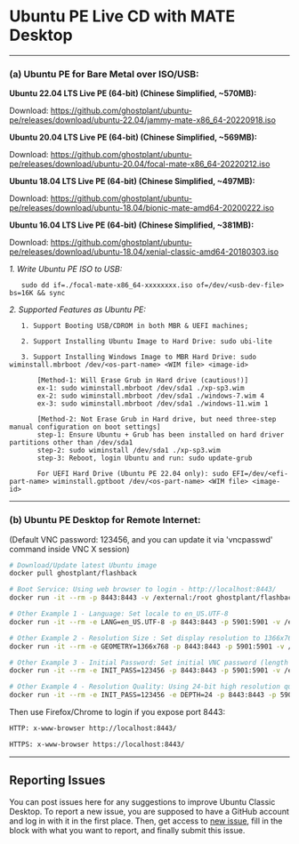 # Ubuntu PE Live CD with MATE Desktop

------------------------------------------

### (a) Ubuntu PE for Bare Metal over ISO/USB:

**Ubuntu 22.04 LTS Live PE (64-bit) (Chinese Simplified, ~570MB):**

Download: https://github.com/ghostplant/ubuntu-pe/releases/download/ubuntu-22.04/jammy-mate-x86_64-20220918.iso

**Ubuntu 20.04 LTS Live PE (64-bit) (Chinese Simplified, ~569MB):**

Download: https://github.com/ghostplant/ubuntu-pe/releases/download/ubuntu-20.04/focal-mate-x86_64-20220212.iso

**Ubuntu 18.04 LTS Live PE (64-bit) (Chinese Simplified, ~497MB):**

Download: https://github.com/ghostplant/ubuntu-pe/releases/download/ubuntu-18.04/bionic-mate-amd64-20200222.iso

**Ubuntu 16.04 LTS Live PE (64-bit) (Chinese Simplified, ~381MB):**

Download: https://github.com/ghostplant/ubuntu-pe/releases/download/ubuntu-18.04/xenial-classic-amd64-20180303.iso

   *1. Write Ubuntu PE ISO to USB:*

       sudo dd if=./focal-mate-x86_64-xxxxxxxx.iso of=/dev/<usb-dev-file> bs=16K && sync

   *2. Supported Features as Ubuntu PE:*
   
       1. Support Booting USB/CDROM in both MBR & UEFI machines;

       2. Support Installing Ubuntu Image to Hard Drive: sudo ubi-lite

       3. Support Installing Windows Image to MBR Hard Drive: sudo wiminstall.mbrboot /dev/<os-part-name> <WIM file> <image-id>

           [Method-1: Will Erase Grub in Hard drive (cautious!)]
           ex-1: sudo wiminstall.mbrboot /dev/sda1 ./xp-sp3.wim
           ex-2: sudo wiminstall.mbrboot /dev/sda1 ./windows-7.wim 4
           ex-3: sudo wiminstall.mbrboot /dev/sda1 ./windows-11.wim 1

           [Method-2: Not Erase Grub in Hard drive, but need three-step manual configuration on boot settings]
           step-1: Ensure Ubuntu + Grub has been installed on hard driver partitions other than /dev/sda1
           step-2: sudo wiminstall /dev/sda1 ./xp-sp3.wim
           step-3: Reboot, login Ubuntu and run: sudo update-grub
           
           For UEFI Hard Drive (Ubuntu PE 22.04 only): sudo EFI=/dev/<efi-part-name> wiminstall.gptboot /dev/<os-part-name> <WIM file> <image-id>

------------------------------------------


### (b) Ubuntu PE Desktop for Remote Internet:
(Default VNC password: 123456, and you can update it via 'vncpasswd' command inside VNC X session)

```sh
# Download/Update latest Ubuntu image
docker pull ghostplant/flashback

# Boot Service: Using web browser to login - http://localhost:8443/
docker run -it --rm -p 8443:8443 -v /external:/root ghostplant/flashback

# Other Example 1 - Language: Set locale to en_US.UTF-8
docker run -it --rm -e LANG=en_US.UTF-8 -p 8443:8443 -p 5901:5901 -v /external:/root ghostplant/flashback

# Other Example 2 - Resolution Size : Set display resolution to 1366x768
docker run -it --rm -e GEOMETRY=1366x768 -p 8443:8443 -p 5901:5901 -v /external:/root ghostplant/flashback

# Other Example 3 - Initial Password: Set initial VNC password (length of password must be between 6 to 8).
docker run -it --rm -e INIT_PASS=123456 -p 8443:8443 -p 5901:5901 -v /external:/root ghostplant/flashback

# Other Example 4 - Resolution Quality: Using 24-bit high resolution quality (Only recommended in high-bandwidth network)
docker run -it --rm -e INIT_PASS=123456 -e DEPTH=24 -p 8443:8443 -p 5901:5901 -v /external:/root ghostplant/flashback
```

Then use Firefox/Chrome to login if you expose port 8443:

```sh
HTTP: x-www-browser http://localhost:8443/

HTTPS: x-www-browser https://localhost:8443/
```

------------------------------------------

## Reporting Issues

You can post issues here for any suggestions to improve Ubuntu Classic Desktop. To report a new issue, you are supposed to have a GitHub account and log in with it in the first place. Then, get access to [new issue](https://github.com/ghostplant/ubuntu-classic/issues/new), fill in the block with what you want to report, and finally submit this issue.
